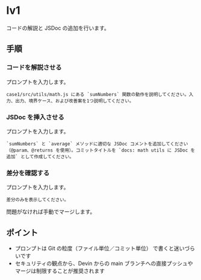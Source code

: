 # lv1

コードの解説と JSDoc の追加を行います。

## 手順

### コードを解説させる

プロンプトを入力します。

```
case1/src/utils/math.js にある `sumNumbers` 関数の動作を説明してください。入力、出力、境界ケース、および改善案を1つ説明してください。
```

### JSDoc を挿入させる

プロンプトを入力します。

```
`sumNumbers` と `average` メソッドに適切な JSDoc コメントを追加してください（@param、@returns を使用）。コミットタイトルを `docs: math utils に JSDoc を追加` として作成してください。
```

### 差分を確認する

プロンプトを入力します。

```
差分のみを表示してください。
```

問題がなければ手動でマージします。

## ポイント

- プロンプトは Git の粒度（ファイル単位／コミット単位） で書くと迷いづらいです
- セキュリティの観点から、Devin からの main ブランチへの直接プッシュやマージは制限することが推奨されます
